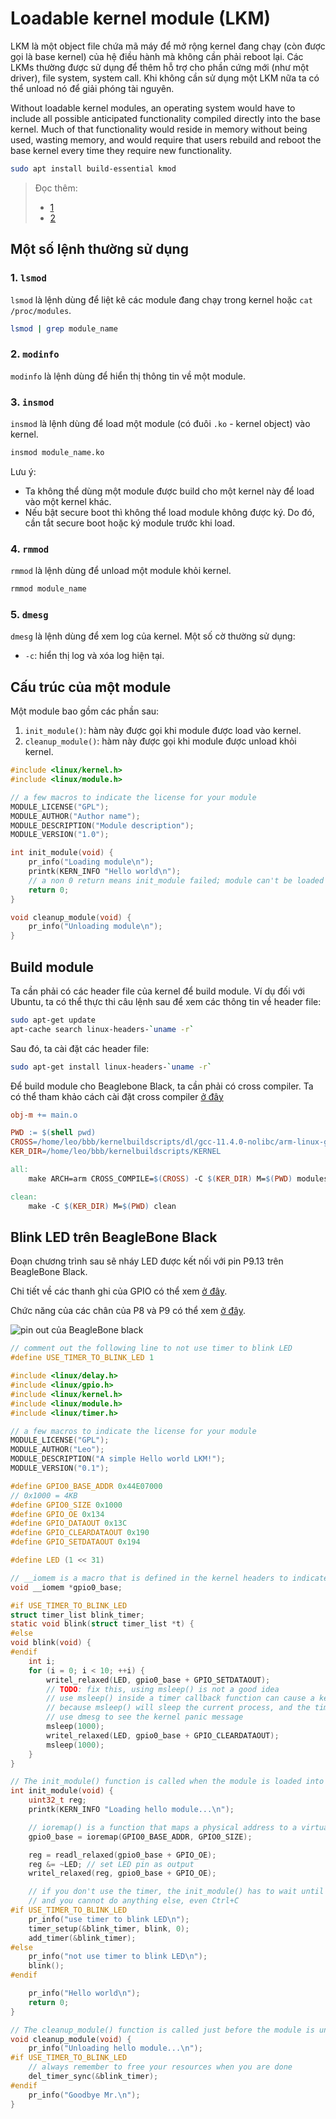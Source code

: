 # Loadable kernel module (LKM)

LKM là một object file chứa mã máy để mở rộng kernel đang chạy (còn được gọi là base kernel) của hệ điều hành mà không cần phải reboot lại. Các LKMs thường được sử dụng để thêm hỗ trợ cho phần cứng mới (như một driver), file system, system call. Khi không cần sử dụng một LKM nữa ta có thể unload nó để giải phóng tài nguyên.

Without loadable kernel modules, an operating system would have to include all possible anticipated functionality compiled directly into the base kernel. Much of that functionality would reside in memory without being used, wasting memory, and would require that users rebuild and reboot the base kernel every time they require new functionality.

```bash
sudo apt install build-essential kmod
```

> Đọc thêm:
>
> - [1](https://sysprog21.github.io/lkmpg/)
> - [2](https://www.cs.otago.ac.nz/cosc440/labs/lab02.pdf)

## Một số lệnh thường sử dụng

### 1. `lsmod`

`lsmod` là lệnh dùng để liệt kê các module đang chạy trong kernel hoặc `cat /proc/modules`.

```bash
lsmod | grep module_name
```

### 2. `modinfo`

`modinfo` là lệnh dùng để hiển thị thông tin về một module.

### 3. `insmod`

`insmod` là lệnh dùng để load một module (có đuôi `.ko` - kernel object) vào kernel.

```bash
insmod module_name.ko
```

Lưu ý:

- Ta không thể dùng một module được build cho một kernel này để load vào một kernel khác.
- Nếu bật secure boot thì không thể load module không được ký. Do đó, cần tắt secure boot hoặc ký module trước khi load.

### 4. `rmmod`

`rmmod` là lệnh dùng để unload một module khỏi kernel.

```bash
rmmod module_name
```

### 5. `dmesg`

`dmesg` là lệnh dùng để xem log của kernel. Một số cờ thường sử dụng:

- `-c`: hiển thị log và xóa log hiện tại.

## Cấu trúc của một module

Một module bao gồm các phần sau:

1. `init_module()`: hàm này được gọi khi module được load vào kernel.
2. `cleanup_module()`: hàm này được gọi khi module được unload khỏi kernel.

```c
#include <linux/kernel.h>
#include <linux/module.h>

// a few macros to indicate the license for your module
MODULE_LICENSE("GPL");
MODULE_AUTHOR("Author name");
MODULE_DESCRIPTION("Module description");
MODULE_VERSION("1.0");

int init_module(void) {
	pr_info("Loading module\n");
	printk(KERN_INFO "Hello world\n");
	// a non 0 return means init_module failed; module can't be loaded
	return 0;
}

void cleanup_module(void) {
	pr_info("Unloading module\n");
}
```

## Build module

Ta cần phải có các header file của kernel để build module. Ví dụ đối với Ubuntu, ta có thể thực thi câu lệnh sau để xem các thông tin về header file:

```bash
sudo apt-get update 
apt-cache search linux-headers-`uname -r`
```

Sau đó, ta cài đặt các header file:

```bash
sudo apt-get install linux-headers-`uname -r`
```

Để build module cho Beaglebone Black, ta cần phải có cross compiler. Ta có thể tham khảo cách cài đặt cross compiler [ở đây](https://forum.digikey.com/t/debian-getting-started-with-the-beaglebone-black/12967#linux-kernel-6)

```makefile
obj-m += main.o

PWD := $(shell pwd)
CROSS=/home/leo/bbb/kernelbuildscripts/dl/gcc-11.4.0-nolibc/arm-linux-gnueabi/bin/arm-linux-gnueabi-
KER_DIR=/home/leo/bbb/kernelbuildscripts/KERNEL

all:
	make ARCH=arm CROSS_COMPILE=$(CROSS) -C $(KER_DIR) M=$(PWD) modules

clean:
	make -C $(KER_DIR) M=$(PWD) clean
```

## Blink LED trên BeagleBone Black

Đoạn chương trình sau sẽ nháy LED được kết nối với pin P9.13 trên BeagleBone Black.

Chi tiết về các thanh ghi của GPIO có thể xem [ở đây](https://www.ti.com/lit/ug/spruh73q/spruh73q.pdf).

Chức năng của các chân của P8 và P9 có thể xem [ở đây](https://docs.beagleboard.org/latest/boards/beaglebone/black/ch07.html).

![pin out của BeagleBone black](attachments/loadable-kernel-module/pin_out.jpg)

```c
// comment out the following line to not use timer to blink LED
#define USE_TIMER_TO_BLINK_LED 1

#include <linux/delay.h>
#include <linux/gpio.h>
#include <linux/kernel.h>
#include <linux/module.h>
#include <linux/timer.h>

// a few macros to indicate the license for your module
MODULE_LICENSE("GPL");
MODULE_AUTHOR("Leo");
MODULE_DESCRIPTION("A simple Hello world LKM!");
MODULE_VERSION("0.1");

#define GPIO0_BASE_ADDR 0x44E07000
// 0x1000 = 4KB
#define GPIO0_SIZE 0x1000
#define GPIO_OE 0x134
#define GPIO_DATAOUT 0x13C
#define GPIO_CLEARDATAOUT 0x190
#define GPIO_SETDATAOUT 0x194

#define LED (1 << 31)

// __iomem is a macro that is defined in the kernel headers to indicate that the pointer is a pointer to memory-mapped I/O
void __iomem *gpio0_base;

#if USE_TIMER_TO_BLINK_LED
struct timer_list blink_timer;
static void blink(struct timer_list *t) {
#else
void blink(void) {
#endif
	int i;
	for (i = 0; i < 10; ++i) {
		writel_relaxed(LED, gpio0_base + GPIO_SETDATAOUT);
		// TODO: fix this, using msleep() is not a good idea
		// use msleep() inside a timer callback function can cause a kernel panic
		// because msleep() will sleep the current process, and the timer callback function is running in interrupt context
		// use dmesg to see the kernel panic message
		msleep(1000);
		writel_relaxed(LED, gpio0_base + GPIO_CLEARDATAOUT);
		msleep(1000);
	}
}

// The init_module() function is called when the module is loaded into the kernel
int init_module(void) {
	uint32_t reg;
	printk(KERN_INFO "Loading hello module...\n");

	// ioremap() is a function that maps a physical address to a virtual address
	gpio0_base = ioremap(GPIO0_BASE_ADDR, GPIO0_SIZE);

	reg = readl_relaxed(gpio0_base + GPIO_OE);
	reg &= ~LED; // set LED pin as output
	writel_relaxed(reg, gpio0_base + GPIO_OE);

	// if you don't use the timer, the init_module() has to wait until we done blinking the LED
	// and you cannot do anything else, even Ctrl+C
#if USE_TIMER_TO_BLINK_LED
	pr_info("use timer to blink LED\n");
	timer_setup(&blink_timer, blink, 0);
	add_timer(&blink_timer);
#else
	pr_info("not use timer to blink LED\n");
	blink();
#endif

	pr_info("Hello world\n");
	return 0;
}

// The cleanup_module() function is called just before the module is unloaded from the kernel
void cleanup_module(void) {
	pr_info("Unloading hello module...\n");
#if USE_TIMER_TO_BLINK_LED
	// always remember to free your resources when you are done
	del_timer_sync(&blink_timer);
#endif
	pr_info("Goodbye Mr.\n");
}
```